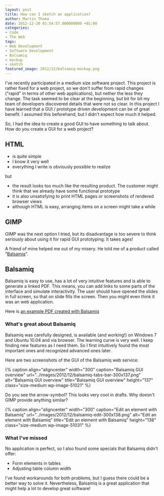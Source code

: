 ```yaml
---
layout: post
title: How can I sketch an application?
author: Martin Thoma
date: 2012-12-20 01:54:57.000000000 +01:00
categories:
- Code
- The Web
tags:
- Web Development
- Software Development
- Balsamiq
- mockup
- sketch
featured_image: 2012/12/balsamiq-mockup.png
---
```

I've recently participated in a medium size software project. This project is rather fixed for a web project, so we don't suffer from rapid changes ("rapid" in terms of other web applications), but nether the less they change. The task seemed to be clear at the beginning, but bit for bit my team of developers discovered details that were not so clear. In this project I have learned that a GUI / prototype driven development can be of great benefit. I assumed this beforehand, but I didn't expect how much it helped.

So, I had the idea to create a good GUI to have something to talk about. How do you create a GUI for a web project? 

<h2>HTML</h2>
<ul>
  <li>is quite simple</li>
  <li>I know it very well</li>
  <li>everything I write is obviously possible to realize</li>
</ul>

but 

<ul>
  <li>the result looks too much like the resulting product. The customer might think that we already have some functional prototype
  <li>it is also unsatisfying to print HTML pages or screenshots of rendered browser views</li>
  <li>although HTML is easy, arranging items on a screen might take a while</li> 
</ul>

<h2>GIMP</h2> 
GIMP was the next option I tried, but its disadvantage is too severe to think seriously about using it for rapid GUI prototyping: It takes ages!

A friend of mine helped me out of my misery. He told me of a product called "<a href="http://www.balsamiq.com/">Balsamiq</a>". 

<h2>Balsamiq</h2>
Balsamiq is easy to use, has a lot of very intuitive features and is able to generate a linked PDF. This means, you can add links to some parts of the interface and simulate interactivity. The user should have opened the slides in full screen, so that on slide fills the screen. Then you might even think it was an web application.

Here is <a href='http://martin-thoma.com/wp-content/uploads/2012/12/Scientific-publishing.pdf'>an example PDF created with Balsamiq</a>

<h3>What's great about Balsamiq</h3>
Balsamiq was carefully designed, is available (and working!) on Windows 7 and Ubuntu 10.04 and via browser. The learning curve is very well. I keep finding new features as I need them. So I first intuitively found the most important ones and recognized advanced ones later.

Here are two screenshots of the GUI of the Balsamiq web service:

{% caption align="aligncenter" width="300" caption="Balsamiq GUI overview" url="../images/2012/12/balsamiq-tabs-bar-300x137.png" alt="Balsamiq GUI overview" title="Balsamiq GUI overview" height="137" class="size-medium wp-image-51021" %}

Do you see the arrow-symbol? This looks very cool in drafts. Why doesn't GIMP provide anything similar?

{% caption align="aligncenter" width="300" caption="Edit an element with Balsamiq" url="../images/2012/12/balsamiq-edit-300x138.png" alt="Edit an element with Balsamiq" title="Edit an element with Balsamiq" height="138" class="size-medium wp-image-51031" %}

<h3>What I've missed</h3>
No application is perfect, so I also found some specials that Balsamiq didn't offer:
<ul>
  <li>Form elements in tables</li>
  <li>Adjusting table column width</li>
</ul>

I've found workarounds for both problems, but I guess there could be a better way to solve it. Nevertheless, Balsamiq is a great application that might help a lot to develop great software!
